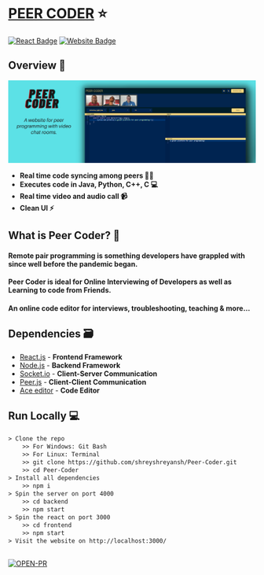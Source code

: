 # [PEER CODER](https://shreyshreyansh.github.io/Peer-Coder-Web/) ⭐

[![React Badge](http://img.shields.io/badge/Powered%20By-React-blue?style=for-the-badge&logo=react)](https://reactjs.org/)
[![Website Badge](https://img.shields.io/badge/Visit-Now-green?style=for-the-badge&logo=vercel)](https://shreyshreyansh.github.io/Peer-Coder-Web/)


## Overview 👀

![](readme_resource/githubLL.png)
- **Real time code syncing among peers 👨‍💻**
- **Executes code in Java, Python, C++, C 💻**
- **Real time video and audio call 📹**
- **Clean UI ⚡**

## What is Peer Coder? 🤔

#### Remote pair programming is something developers have grappled with since well before the pandemic began. 
#### Peer Coder is ideal for Online Interviewing of Developers as well as Learning to code from Friends.
#### An online code editor for interviews, troubleshooting, teaching & more…

## Dependencies 🗃

- [React.js](https://reactjs.org/) - **Frontend Framework**
- [Node.js](https://nodejs.org/en/) - **Backend Framework**
- [Socket.io](https://socket.io/) - **Client-Server Communication**
- [Peer.js](https://peerjs.com/) - **Client-Client Communication**
- [Ace editor](https://www.npmjs.com/package/react-ace) - **Code Editor**

## Run Locally 💻

```
> Clone the repo
    >> For Windows: Git Bash
    >> For Linux: Terminal
    >> git clone https://github.com/shreyshreyansh/Peer-Coder.git
    >> cd Peer-Coder
> Install all dependencies
    >> npm i
> Spin the server on port 4000
    >> cd backend
    >> npm start
> Spin the react on port 3000
    >> cd frontend
    >> npm start
> Visit the website on http://localhost:3000/
    
```

[![OPEN-PR](https://img.shields.io/badge/Open%20For-PR-orange?style=for-the-badge&logo=github)](https://github.com/shreyshreyansh/Peer-Coder)
